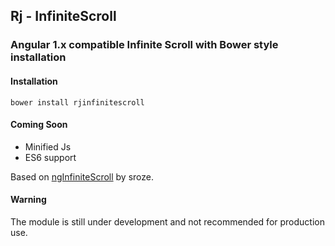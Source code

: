 ## Rj - InfiniteScroll


### Angular 1.x compatible Infinite Scroll with Bower style installation

#### Installation
`bower install rjinfinitescroll`

#### Coming Soon

* Minified Js
* ES6 support

Based on [ngInfiniteScroll](https://github.com/sroze/ngInfiniteScroll) by sroze.

#### Warning

The module is still under development and not recommended for production use.
